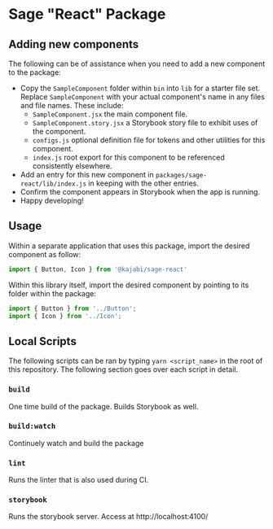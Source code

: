 # Sage "React" Package

## Adding new components

The following can be of assistance when you need to add a new component to the package:

- Copy the `SampleComponent` folder within `bin` into `lib` for a starter file set. Replace `SampleComponent` with your actual component's name in any files and file names. These include:
  - `SampleComponent.jsx` the main component file.
  - `SampleComponent.story.jsx` a Storybook story file to exhibit uses of the component. 
  - `configs.js` optional definition file for tokens and other utilities for this component.
  - `index.js` root export for this component to be referenced consistently elsewhere.
- Add an entry for this new component in `packages/sage-react/lib/index.js` in keeping with the other entries.
- Confirm the component appears in Storybook when the app is running.
- Happy developing!

## Usage

Within a separate application that uses this package, import the desired component as follow:

```js
import { Button, Icon } from '@kajabi/sage-react'
```

Within this library itself, import the desired component by pointing to its folder within the package:

```js
import { Button } from '../Button';
import { Icon } from '../Icon';
```

## Local Scripts

The following scripts can be ran by typing `yarn <script_name>` in the root of this repository. The following section goes over each script in detail.

### `build`

One time build of the package. Builds Storybook as well.

### `build:watch`

Continuely watch and build the package

### `lint`

Runs the linter that is also used during CI.

### `storybook`

Runs the storybook server. Access at http://localhost:4100/
